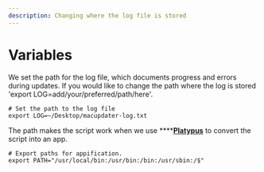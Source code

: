 ```yaml
---
description: Changing where the log file is stored
---
```


# Variables

We set the path for the log file, which documents progress and errors during updates. If you would like to change the path where the log is stored 'export LOG=add/your/preferred/path/here'. 

```text
# Set the path to the log file
export LOG=~/Desktop/macupdater-log.txt
```

The path makes the script work when we use ****[**Platypus**](../create-app.md) to convert the script into an app.

```text
# Export paths for appification.
export PATH="/usr/local/bin:/usr/bin:/bin:/usr/sbin:/$"
```

